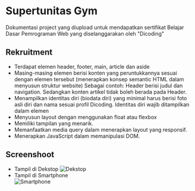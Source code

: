# Supertunitas Gym
Dokumentasi project yang diupload untuk mendapatkan sertifikat Belajar Dasar Pemrograman Web yang diselanggarakan oleh "Dicoding"

## Rekruitment
- Terdapat elemen header, footer, main, article dan aside
- Masing-masing elemen berisi konten yang peruntukkannya sesuai dengan elemen tersebut (menerapkan konsep semantic HTML dalam menyusun struktur website) Sebagai contoh: Header berisi judul dan navigation. Sedangkan konten artikel tidak boleh berada pada Header.
- Menampilkan identitas diri (biodata diri) yang minimal harus berisi foto asli diri dan nama sesuai profil Dicoding. Identitas diri wajib ditampilkan dalam elemen <aside>
- Menyusun layout dengan menggunakan float atau flexbox
- Memiliki tampilan yang menarik.
- Memanfaatkan media query dalam menerapkan layout yang responsif.
- Menerapkan JavaScript dalam memanipulasi DOM.

## Screenshoot
- Tampil di Dekstop
![Dekstop](../master/Screenshoot/Screenshoot-Supertunitas.png)
- Tampil di Smartphone <br>
![Smartphone](../master/Screenshoot/Screenshoot-Supertunitas-Responsive.png)
